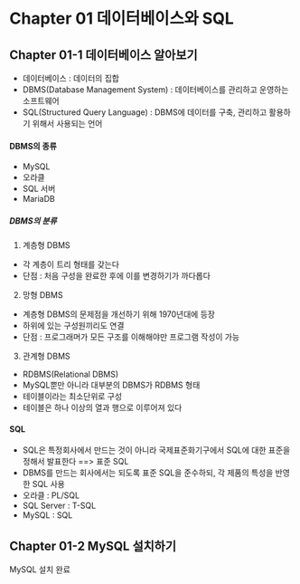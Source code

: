 # Chapter 01 데이터베이스와 SQL
## Chapter 01-1 데이터베이스 알아보기 

- 데이터베이스 : 데이터의 집합
- DBMS(Database Management System) : 데이터베이스를 관리하고 운영하는 소프트웨어
- SQL(Structured Query Language) : DBMS에 데이터를 구축, 관리하고 활용하기 위해서 사용되는 언어  

#### DBMS의 종류
- MySQL
- 오라클
- SQL 서버
- MariaDB

##### DBMS의 분류

1. 계층형 DBMS
- 각 계층이 트리 형태를 갖는다
- 단점 : 처음 구성을 완료한 후에 이를 변경하기가 까다롭다

2. 망형 DBMS

- 계층형 DBMS의 문제점을 개선하기 위해 1970년대에 등장
- 하위에 있는 구성원끼리도 연결
- 단점 : 프로그래머가 모든 구조를 이해해야만 프로그램 작성이 가능


3. 관계형 DBMS

- RDBMS(Relational DBMS)
- MySQL뿐만 아니라 대부분의 DBMS가 RDBMS 형태
- 테이블이라는 최소단위로 구성
- 테이블은 하나 이상의 열과 행으로 이루어져 있다


#### SQL
- SQL은 특정회사에서 만드는 것이 아니라 국제표준화기구에서 SQL에 대한 표준을 정해서 발표한다 ==> 표준 SQL
- DBMS를 만드는 회사에서는 되도록 표준 SQL을 준수하되, 각 제품의 특성을 반영한 SQL 사용
- 오라클 : PL/SQL
- SQL Server : T-SQL
- MySQL : SQL



## Chapter 01-2 MySQL 설치하기 

MySQL 설치 완료 














